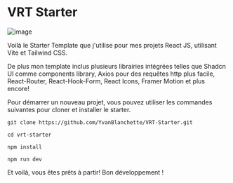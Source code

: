 # VRT Starter

![image](https://github.com/YvanBlanchette/VRT-Starter/assets/133231100/0ef3e3a3-f9b9-4c8f-b808-d1305bc8950d)

Voilà le Starter Template que j'utilise pour mes projets React JS, utilisant Vite et Tailwind CSS. 

De plus mon template inclus plusieurs librairies intégrées telles que Shadcn UI comme components library, Axios pour des requêtes http plus facile, React-Router, React-Hook-Form, React Icons, Framer Motion et plus encore!

Pour démarrer un nouveau projet, vous pouvez utiliser les commandes suivantes pour cloner et installer le starter.

``` git clone https://github.com/YvanBlanchette/VRT-Starter.git ```

``` cd vrt-starter ```

``` npm install ```

``` npm run dev ```

Et voilà, vous êtes prêts à partir! Bon développement !

